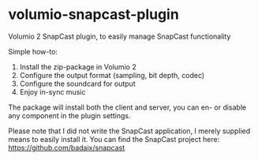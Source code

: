 # volumio-snapcast-plugin
Volumio 2 SnapCast plugin, to easily manage SnapCast functionality

Simple how-to:
1. Install the zip-package in Volumio 2
2. Configure the output format (sampling, bit depth, codec)
3. Configure the soundcard for output
4. Enjoy in-sync music

The package will install both the client and server, you can en- or disable any component in the plugin settings.

Please note that I did not write the SnapCast application, I merely supplied means to easily install it.
You can find the SnapCast project here: https://github.com/badaix/snapcast
